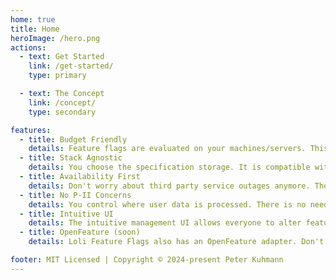 ```yaml
---
home: true
title: Home
heroImage: /hero.png
actions:
  - text: Get Started
    link: /get-started/
    type: primary

  - text: The Concept
    link: /concept/
    type: secondary

features:
  - title: Budget Friendly
    details: Feature flags are evaluated on your machines/servers. This prevents expensive third party bills.
  - title: Stack Agnostic
    details: You choose the specification storage. It is compatible with every backend and frontend framework.
  - title: Availability First
    details: Don't worry about third party service outages anymore. The toolkit is built with availability in mind.
  - title: No P-II Concerns
    details: You control where user data is processed. There is no need to transfer sensible user data to third parties.
  - title: Intuitive UI
    details: The intuitive management UI allows everyone to alter feature flags. Powerful and accessible. 
  - title: OpenFeature (soon)
    details: Loli Feature Flags also has an OpenFeature adapter. Don't worry about vendor-lock-ins.

footer: MIT Licensed | Copyright © 2024-present Peter Kuhmann
---
```

